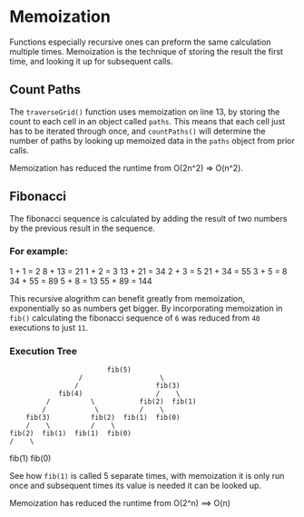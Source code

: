 # Memoization

Functions especially recursive ones can preform the same calculation multiple times. Memoization is the technique of storing the result the first time, and looking it up for subsequent calls.

## Count Paths

The `traverseGrid()` function uses memoization on line 13, by storing the count to each cell in an object called `paths`. This means that each cell just has to be iterated through once, and `countPaths()` will determine the number of paths by looking up memoized data in the `paths` object from prior calls.

Memoization has reduced the runtime from O(2n^2) => O(n^2).

## Fibonacci

The fibonacci sequence is calculated by adding the result of two numbers by the previous result in the sequence.

### For example:

1 + 1 = 2        8 + 13 = 21
1 + 2 = 3       13 + 21 = 34
2 + 3 = 5       21 + 34 = 55
3 + 5 = 8       34 + 55 = 89
5 + 8 = 13      55 + 89 = 144

This recursive alogrithm can benefit greatly from memoization, exponentially so as numbers get bigger. By incorporating memoization in `fib()` calculating the fibonacci sequence of `6` was reduced from `40` executions to just `11`.

### Execution Tree

                            fib(5)
                     /                   \
                    /                   fib(3)
                fib(4)                  /    \
             /          \           fib(2)  fib(1)
            /            \          /    \
        fib(3)          fib(2)  fib(1)  fib(0)
        /    \          /    \
    fib(2)  fib(1)  fib(1)  fib(0)
    /    \
fib(1)  fib(0)

See how `fib(1)` is called 5 separate times, with memoization it is only run once and subsequent times its value is needed it can be looked up.

Memoization has reduced the runtime from O(2^n) ==> O(n)
